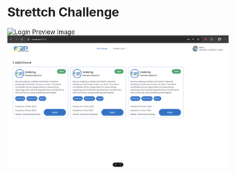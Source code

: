 # Strettch Challenge
![Login Preview Image](https://github.com/UNYUZIMFURA/strettch-challenge/blob/main/Screenshot%202024-12-16%20at%2008.58.59.png)
![Jobs Preview Image](https://github.com/UNYUZIMFURA/strettch-challenge/blob/main/Screenshot%202024-12-16%20at%2014.40.06.png)

